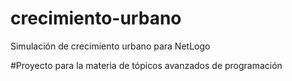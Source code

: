 # crecimiento-urbano
Simulación de crecimiento urbano para NetLogo

#Proyecto para la materia de tópicos avanzados de programación
